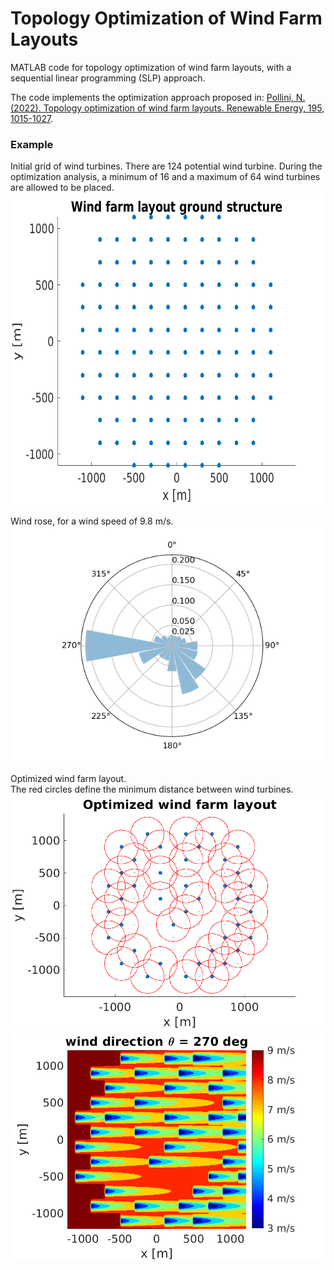 # Topology Optimization of Wind Farm Layouts   

MATLAB code for topology optimization of wind farm layouts, with a sequential linear programming (SLP) approach.   

The code implements the optimization approach proposed in: [Pollini, N. (2022). Topology optimization of wind farm layouts. Renewable Energy, 195, 1015-1027](https://www.sciencedirect.com/science/article/pii/S0960148122008503).   


         
### Example

Initial grid of wind turbines. There are 124 potential wind turbine. During the optimization analysis, a minimum of 16 and a maximum of 64 wind turbines are allowed to be placed.
<img src="wind_farm_ground_structure.png" alt="Wind farm ground structure" style="height: 500px;"/>    
   

Wind rose, for a wind speed of 9.8 m/s.   
![Wind rose](wind_rose.png) 

Optimized wind farm layout.   
The red circles define the minimum distance between wind turbines.
![Optimized wind farm layout](optimized_wind_farm_layout_slp.png)    
![Wakes in optimized wind farm layout](wind_farm_270_deg_SLP.png)  

